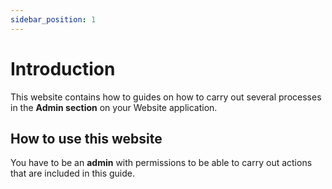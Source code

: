 ```yaml
---
sidebar_position: 1
---
```


# Introduction

This website contains how to guides on how to carry out several processes in the **Admin section** on your Website application.  

## How to use this website

You have to be an **admin** with permissions to be able to carry out actions that are included in this guide.